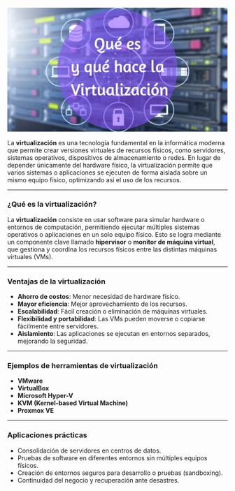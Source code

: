 ![virtu](img/virtu.jpg)




La **virtualización** es una tecnología fundamental en la informática moderna que permite crear versiones virtuales de recursos físicos, como servidores, sistemas operativos, dispositivos de almacenamiento o redes. En lugar de depender únicamente del hardware físico, la virtualización permite que varios sistemas o aplicaciones se ejecuten de forma aislada sobre un mismo equipo físico, optimizando así el uso de los recursos.

---

###  **¿Qué es la virtualización?**

La **virtualización** consiste en usar software para simular hardware o entornos de computación, permitiendo ejecutar múltiples sistemas operativos o aplicaciones en un solo equipo físico. Esto se logra mediante un componente clave llamado **hipervisor** o **monitor de máquina virtual**, que gestiona y coordina los recursos físicos entre las distintas máquinas virtuales (VMs).

---

###  **Ventajas de la virtualización**

* **Ahorro de costos**: Menor necesidad de hardware físico.
* **Mayor eficiencia**: Mejor aprovechamiento de los recursos.
* **Escalabilidad**: Fácil creación o eliminación de máquinas virtuales.
* **Flexibilidad y portabilidad**: Las VMs pueden moverse o copiarse fácilmente entre servidores.
* **Aislamiento**: Las aplicaciones se ejecutan en entornos separados, mejorando la seguridad.


---

###  **Ejemplos de herramientas de virtualización**

* **VMware**
* **VirtualBox**
* **Microsoft Hyper-V**
* **KVM (Kernel-based Virtual Machine)**
* **Proxmox VE**

---

###  **Aplicaciones prácticas**

* Consolidación de servidores en centros de datos.
* Pruebas de software en diferentes entornos sin múltiples equipos físicos.
* Creación de entornos seguros para desarrollo o pruebas (sandboxing).
* Continuidad del negocio y recuperación ante desastres.


